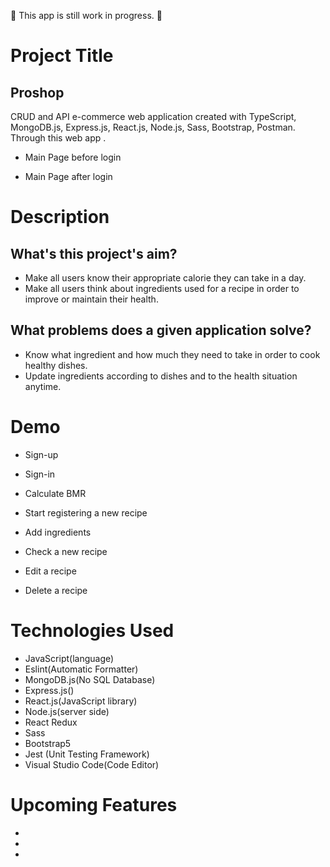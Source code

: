 🚧 This app is still work in progress. 🚧

# Project Title
## Proshop
CRUD and API e-commerce web application created with TypeScript, MongoDB.js, Express.js, React.js, Node.js, Sass, Bootstrap, Postman.
Through this web app .

- Main Page before login


- Main Page after login


# Description
## What's this project's aim? 
- Make all users know their appropriate calorie they can take in a day.
- Make all users think about ingredients used for a recipe in order to improve or maintain their health.

## What problems does a given application solve? 
- Know what ingredient and how much they need to take in order to cook healthy dishes.
- Update ingredients according to dishes and to the health situation anytime.

# Demo
- Sign-up




- Sign-in
 



- Calculate BMR




- Start registering a new recipe




- Add ingredients




- Check a new recipe




- Edit a recipe




- Delete a recipe



# Technologies Used
- JavaScript(language)
- Eslint(Automatic Formatter)
- MongoDB.js(No SQL Database)
- Express.js()
- React.js(JavaScript library)
- Node.js(server side)
- React Redux
- Sass
- Bootstrap5
- Jest (Unit Testing Framework)
- Visual Studio Code(Code Editor)

# Upcoming Features
- 
- 
- 

